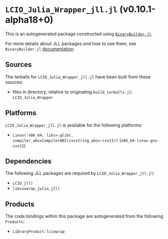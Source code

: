# `LCIO_Julia_Wrapper_jll.jl` (v0.10.1-alpha18+0)

This is an autogenerated package constructed using [`BinaryBuilder.jl`](https://github.com/JuliaPackaging/BinaryBuilder.jl).

For more details about JLL packages and how to use them, see `BinaryBuilder.jl` [documentation](https://juliapackaging.github.io/BinaryBuilder.jl/dev/jll/).

## Sources

The tarballs for `LCIO_Julia_Wrapper_jll.jl` have been built from these sources:

* files in directory, relative to originating `build_tarballs.jl`: `LCIO_Julia_Wrapper`

## Platforms

`LCIO_Julia_Wrapper_jll.jl` is available for the following platforms:

* `Linux(:x86_64, libc=:glibc, compiler_abi=CompilerABI(cxxstring_abi=:cxx11))` (`x86_64-linux-gnu-cxx11`)

## Dependencies

The following JLL packages are required by `LCIO_Julia_Wrapper_jll.jl`:

* `LCIO_jll)`
* `libcxxwrap_julia_jll)`

## Products

The code bindings within this package are autogenerated from the following `Products`:

* `LibraryProduct`: `lciowrap`
